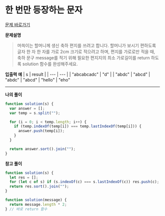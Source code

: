 # 한 번만 등장하는 문자

[문제 바로가기](https://school.programmers.co.kr/learn/courses/30/lessons/120896)

**문제설명**

> 머쓱이는 할머니께 생신 축하 편지를 쓰려고 합니다. 할머니가 보시기 편하도록 글자 한 자 한 자를 가로 2cm 크기로 적으려고 하며, 편지를 가로로만 적을 때, 축하 문구 message를 적기 위해 필요한 편지지의 최소 가로길이를 return 하도록 solution 함수를 완성해주세요.

**입출력 예**
| s | result |
| --- | --- |
| "abcabcadc" | "d" |
| "abdc" | "abcd"
| "abdc" | "abcd"
| "hello" | "eho"

---

**나의 풀이**

```javascript
function solution(s) {
  var answer = [];
  var temp = s.split("");

  for (i = 0; i < temp.length; i++) {
    if (temp.indexOf(temp[i]) === temp.lastIndexOf(temp[i])) {
      answer.push(temp[i]);
    }
  }

  return answer.sort().join("");
}
```

**참고 풀이**

```javascript
function solution(s) {
  let res = [];
  for (let c of s) if (s.indexOf(c) === s.lastIndexOf(c)) res.push(c);
  return res.sort().join("");
}
```

```javascript
function solution(message) {
  return message.length * 2;
} // 바로 return 함수
```
